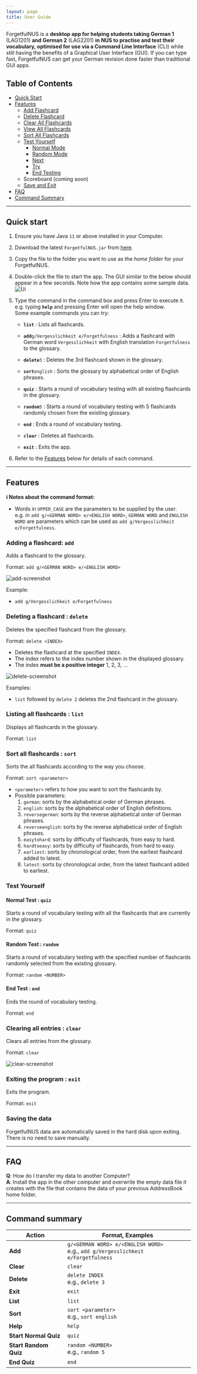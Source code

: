 ```yaml
---
layout: page
title: User Guide
---
```


ForgetfulNUS is a **desktop app for helping students taking German 1** (LAG1201) **and German 2** (LAG2201) **in NUS to practise and test their vocabulary, optimised for use via a Command Line Interface** (CLI) while still having the benefits of a Graphical User Interface (GUI). If you can type fast, ForgetfulNUS can get your German revision done faster than traditional GUI apps.

## Table of Contents

- [Quick Start](#qs)
- [Features](#features)
    - [Add Flashcard](#add)
    - [Delete Flashcard](#delete)
    - [Clear All Flashcards](#clear)
    - [View All Flashcards](#list)
    - [Sort All Flashcards](#sort)
    - [Test Yourself](#test)
        - [Normal Mode](#quiz)
        - [Random Mode](#random)
        - [Next](#next)
        - [Try](#try)
        - [End Testing](#end)
    - Scoreboard (coming soon)
    - [Save and Exit](#exit)
- [FAQ](#faq)
- [Command Summary](#cmdsum)

--------------------------------------------------------------------------------------------------------------------

## <a name="qs"></a>Quick start

1. Ensure you have Java `11` or above installed in your Computer.

1. Download the latest `ForgetfulNUS.jar` from [here](https://github.com/AY2021S1-CS2103T-W16-2/tp/releases).

1. Copy the file to the folder you want to use as the _home folder_ for your ForgetfulNUS.

1. Double-click the file to start the app. The GUI similar to the below should appear in a few seconds. Note how the app contains some sample data.<br>
   ![Ui](images/Ui.png)

1. Type the command in the command box and press Enter to execute it. e.g. typing **`help`** and pressing Enter will open the help window.<br>
   Some example commands you can try:

   * **`list`** : Lists all flashcards.

   * **`add`**`g/Vergesslichkeit e/Forgetfulness` : Adds a flashcard with German word `Vergesslichkeit` with English translation `Forgetfulness` to the glossary.

   * **`delete`**`3` : Deletes the 3rd flashcard shown in the glossary.

   * **`sort`**`english` : Sorts the glossary by alphabetical order of English phrases.

   * **`quiz`** : Starts a round of vocabulary testing with all existing flashcards in the glossary.

   * **`random`**`5` : Starts a round of vocabulary testing with 5 flashcards randomly chosen from the existing glossary.

   * **`end`** : Ends a round of vocabulary testing.

   * **`clear`** : Deletes all flashcards.

   * **`exit`** : Exits the app.

1. Refer to the [Features](#features) below for details of each command.

--------------------------------------------------------------------------------------------------------------------

## <a name="features"></a>Features

<div markdown="block" class="alert alert-info">

**:information_source: Notes about the command format:**<br>

* Words in `UPPER_CASE` are the parameters to be supplied by the user.<br>
  e.g. in `add g/<GERMAN WORD> e/<ENGLISH WORD>`, `GERMAN WORD` and `ENGLISH WORD` are parameters which can be used as `add g/Vergesslichkeit e/Forgetfulness`.

</div>

### <a name="add"></a>Adding a flashcard: `add`

Adds a flashcard to the glossary.

Format: `add g/<GERMAN WORD> e/<ENGLISH WORD>`

![add-screenshot](images/add-screenshot.png)

Example:
* `add g/Vergesslichkeit e/Forgetfulness`

### <a name="delete"></a>Deleting a flashcard : `delete`

Deletes the specified flashcard from the glossary.

Format: `delete <INDEX>`

* Deletes the flashcard at the specified `INDEX`.
* The index refers to the index number shown in the displayed glossary.
* The index **must be a positive integer** 1, 2, 3, …​

![delete-screenshot](images/delete-screenshot.png)

Examples:
* `list` followed by `delete 2` deletes the 2nd flashcard in the glossary.

### <a name="list"></a>Listing all flashcards : `list`

Displays all flashcards in the glossary.

Format: `list`

### <a name="sort"></a>Sort all flashcards : `sort`

Sorts the all flashcards according to the way you choose.

Format: `sort <parameter>`

* `<parameter>` refers to how you want to sort the flashcards by.
* Possible parameters:
    1. `german`: sorts by the alphabetical order of German phrases.
    1. `english`: sorts by the alphabetical order of English definitions.
    1. `reversegerman`: sorts by the reverse alphabetical order of German phrases.
    1. `reverseenglish`: sorts by the reverse alphabetical order of English phrases.
    1. `easytohard`: sorts by difficulty of flashcards, from easy to hard.
    1. `hardtoeasy`: sorts by difficulty of flashcards, from hard to easy.
    1. `earliest`: sorts by chronological order, from the earliest flashcard added to latest.
    1. `latest`: sorts by chronological order, from the latest flashcard added to earliest.

### <a name="test"></a>Test Yourself

#### <a name="quiz"></a>Normal Test : `quiz`

Starts a round of vocabulary testing with all the flashcards that are currently in the glossary.

Format: `quiz`

#### <a name="random"></a>Random Test : `random`

Starts a round of vocabulary testing with the specified number of flashcards randomly selected from the existing glossary.

Format: `random <NUMBER>`

#### <a name="end"></a>End Test : `end`

Ends the round of vocabulary testing.

Format: `end`

### <a name="clear"></a>Clearing all entries : `clear`

Clears all entries from the glossary.

Format: `clear`

![clear-screenshot](images/clear-screenshot.png)

### <a name="exit"></a>Exiting the program : `exit`

Exits the program.

Format: `exit`

### Saving the data

ForgetfulNUS data are automatically saved in the hard disk upon exiting. There is no need to save manually.

--------------------------------------------------------------------------------------------------------------------

## <a name="faq"></a>FAQ

**Q**: How do I transfer my data to another Computer?<br>
**A**: Install the app in the other computer and overwrite the empty data file it creates with the file that contains the data of your previous AddressBook home folder.

--------------------------------------------------------------------------------------------------------------------

## <a name="cmdsum"></a>Command summary

Action | Format, Examples
--------|------------------
**Add** | `g/<GERMAN WORD> e/<ENGLISH WORD>` <br> e.g., `add g/Vergesslichkeit e/Forgetfulness`
**Clear** | `clear`
**Delete** | `delete INDEX` <br> e.g., `delete 3`
**Exit** | `exit`
**List** | `list`
**Sort** | `sort <parameter>` <br> e.g., `sort english`
**Help** | `help`
**Start Normal Quiz** | `quiz`
**Start Random Quiz** | `random <NUMBER>` <br> e.g., `random 5`
**End Quiz** | `end`
